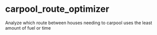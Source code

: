 # carpool_route_optimizer
Analyze which route between houses needing to carpool uses the least amount of fuel or time
